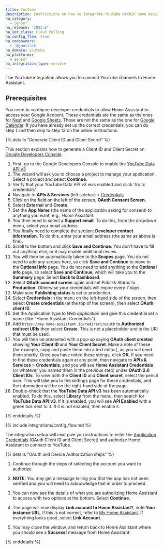 ```yaml
---
title: YouTube
description: Instructions on how to integrate YouTube within Home Assistant.
ha_category:
  - Sensor
ha_release: '2023.6'
ha_iot_class: Cloud Polling
ha_config_flow: true
ha_codeowners:
  - '@joostlek'
ha_domain: youtube
ha_platforms:
  - sensor
ha_integration_type: service
---
```


The YouTube integration allows you to connect YouTube channels to Home Assistant.

## Prerequisites

You need to configure developer credentials to allow Home Assistant to access your Google Account.
These credentials are the same as the ones for [Nest](/integrations/nest) and [Google Sheets](/integrations/google_sheets).
These are not the same as the one for [Google Calendar](/integrations/google).
If you have already set up the correct credentials, you can do step 1 and then skip to step 13 on the below instructions.

{% details "Generate Client ID and Client Secret" %}

This section explains how to generate a Client ID and Client Secret on
[Google Developers Console](https://console.cloud.google.com/apis/library/youtube.googleapis.com).

1. First, go to the Google Developers Console to enable the [YouTube Data API v3](https://console.cloud.google.com/apis/library/youtube.googleapis.com?project=home-assistant-17698)
2. The wizard will ask you to choose a project to manage your application. Select a project and select **Continue**.
3. Verify that your YouTube Data API v3 was enabled and click 'Go to credentials'
4. Navigate to **APIs & Services** (left sidebar) > [Credentials](https://console.cloud.google.com/apis/credentials)
5. Click on the field on the left of the screen, **OAuth Consent Screen**.
6. Select **External** and **Create**.
7. Set the **App Name** (the name of the application asking for consent) to anything you want, e.g., *Home Assistant*.
8. You then need to select a **Support email**. To do this, from the dropdown menu, select your email address.
9. You finally need to complete the section: **Developer contact information**. To do this, enter your email address (the same as above is fine).
10. Scroll to the bottom and click **Save and Continue**. You don't have to fill out anything else, or it may enable additional review.
11. You will then be automatically taken to the **Scopes** page. You do not need to add any scopes here, so click **Save and Continue** to move to the **Optional info** page. You do not need to add anything to the **Optional info** page, so select **Save and Continue**, which will take you to the **Summary** page. Select **Back to Dashboard**.
12. Select **OAuth consent screen** again and set *Publish Status* to **Production**. Otherwise your credentials will expire every 7 days.
13. Make sure **Publishing status** is set to production.
14. Select **Credentials** in the menu on the left-hand side of the screen, then select **Create credentials** (at the top of the screen), then select **OAuth client ID**.
15. Set the Application type to *Web application* and give this credential set a name (like "Home Assistant Credentials").
16. Add `https://my.home-assistant.io/redirect/oauth` to **Authorized redirect URIs** then select **Create**. This is not a placeholder and is the URI that must be used.
17. You will then be presented with a pop-up saying **OAuth client created** showing **Your Client ID** and **Your Client Secret**. Make a note of these (for example, copy and paste them into a text editor), as you will need them shortly. Once you have noted these strings, click **OK**. If you need to find these credentials again at any point, then navigate to **APIs & Services** > **Credentials**, and you will see **Home Assistant Credentials** (or whatever you named them in the previous step) under **OAuth 2.0 Client IDs**. To view both the **Client ID** and **Client secret**, select the pencil icon. This will take you to the settings page for these credentials, and the information will be on the right-hand side of the page.
18. Double-check that the **YouTube Data API v3** has been automatically enabled. To do this, select **Library** from the menu, then search for **YouTube Data API v3**. If it is enabled, you will see **API Enabled** with a green tick next to it. If it is not enabled, then enable it.

{% enddetails %}

{% include integrations/config_flow.md %}

The integration setup will next give you instructions to enter the [Application Credentials](/integrations/application_credentials/) (OAuth Client ID and Client Secret) and authorize Home Assistant to connect to YouTube.

{% details "OAuth and Device Authorization steps" %}

1. Continue through the steps of selecting the account you want to authorize.

2. **NOTE**: You may get a message telling you that the app has not been verified and you will need to acknowledge that in order to proceed.

3. You can now see the details of what you are authorizing Home Assistant to access with two options at the bottom. Select **Continue**.

4. The page will now display **Link account to Home Assistant?**, note **Your instance URL**. If this is not correct, refer to [My Home Assistant](/integrations/my). If everything looks good, select **Link Account**.

5. You may close the window, and return back to Home Assistant where you should see a **Success!** message from Home Assistant.

{% enddetails %}